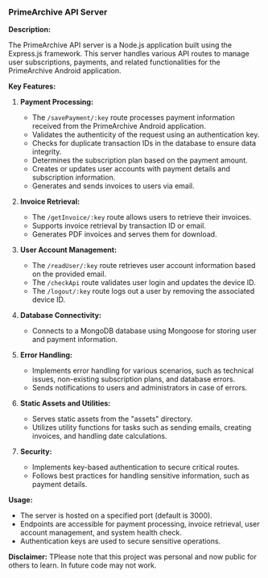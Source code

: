 
### PrimeArchive API Server

**Description:**

The PrimeArchive API server is a Node.js application built using the Express.js framework. This server handles various API routes to manage user subscriptions, payments, and related functionalities for the PrimeArchive Android application.

**Key Features:**

1. **Payment Processing:**
   - The `/savePayment/:key` route processes payment information received from the PrimeArchive Android application.
   - Validates the authenticity of the request using an authentication key.
   - Checks for duplicate transaction IDs in the database to ensure data integrity.
   - Determines the subscription plan based on the payment amount.
   - Creates or updates user accounts with payment details and subscription information.
   - Generates and sends invoices to users via email.

2. **Invoice Retrieval:**
   - The `/getInvoice/:key` route allows users to retrieve their invoices.
   - Supports invoice retrieval by transaction ID or email.
   - Generates PDF invoices and serves them for download.

3. **User Account Management:**
   - The `/readUser/:key` route retrieves user account information based on the provided email.
   - The `/checkApi` route validates user login and updates the device ID.
   - The `/logout/:key` route logs out a user by removing the associated device ID.

4. **Database Connectivity:**
   - Connects to a MongoDB database using Mongoose for storing user and payment information.

5. **Error Handling:**
   - Implements error handling for various scenarios, such as technical issues, non-existing subscription plans, and database errors.
   - Sends notifications to users and administrators in case of errors.

6. **Static Assets and Utilities:**
   - Serves static assets from the "assets" directory.
   - Utilizes utility functions for tasks such as sending emails, creating invoices, and handling date calculations.

7. **Security:**
   - Implements key-based authentication to secure critical routes.
   - Follows best practices for handling sensitive information, such as payment details.

**Usage:**

- The server is hosted on a specified port (default is 3000).
- Endpoints are accessible for payment processing, invoice retrieval, user account management, and system health check.
- Authentication keys are used to secure sensitive operations.


**Disclaimer:**
 TPlease note that this project was personal and now public for others to learn. In future code may not work.




